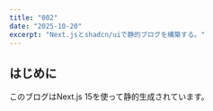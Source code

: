```yaml
---
title: "002"
date: "2025-10-20"
excerpt: "Next.jsとshadcn/uiで静的ブログを構築する。"
---
```


## はじめに
このブログはNext.js 15を使って静的生成されています。
